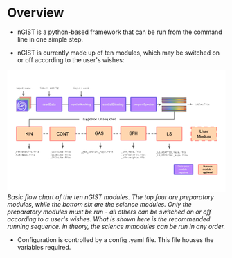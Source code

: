 # Overview
- nGIST is a python-based framework that can be run from the command line in one simple step.

- nGIST is currently made up of ten modules, which may be switched on or off according to the user's wishes:

 ![](images/nGIST_flowchart.png)
*Basic flow chart of the ten nGIST modules. The top four are preparatory modules, while the bottom six are the science modules. Only the preparatory modules must be run - all others can be switched on or off according to a user's wishes. What is shown here is the recommended running sequence. In theory, the science mmodules can be run in any order.*

- Configuration is controlled by a config .yaml file. This file houses the variables required.


